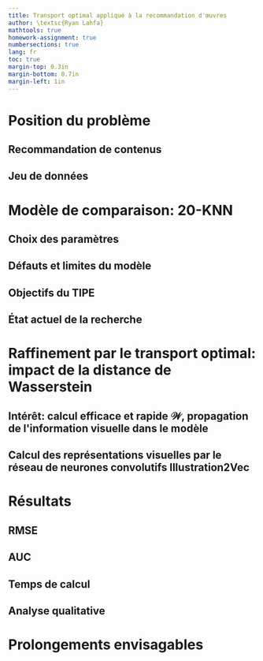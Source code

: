```yaml
---
title: Transport optimal appliqué à la recommandation d'œuvres
author: \textsc{Ryan Lahfa}
mathtools: true
homework-assignment: true
numbersections: true
lang: fr
toc: true
margin-top: 0.3in
margin-bottom: 0.7in
margin-left: 1in
---
```


# Position du problème 

## Recommandation de contenus

## Jeu de données

# Modèle de comparaison: 20-KNN

## Choix des paramètres

## Défauts et limites du modèle

## Objectifs du TIPE

## État actuel de la recherche

# Raffinement par le transport optimal: impact de la distance de Wasserstein

## Intérêt: calcul efficace et rapide $\mathcal{W}$, propagation de l'information visuelle dans le modèle

## Calcul des représentations visuelles par le réseau de neurones convolutifs Illustration2Vec

# Résultats

## RMSE

## AUC

## Temps de calcul

## Analyse qualitative

# Prolongements envisagables

